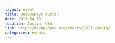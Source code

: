 ```yaml
---
layout: event
title: DevOpsDays Austin
date: 2013-04-30
location: Austin, USA
link: http://devopsdays.org/events/2013-austin/
categories: events
---
```

